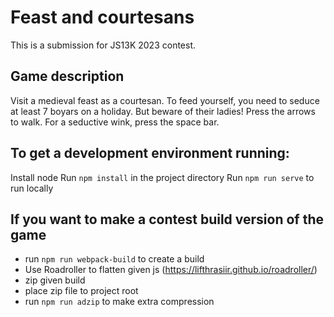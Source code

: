 # Feast and courtesans
This is a submission for JS13K 2023 contest.

## Game description
Visit a medieval feast as a courtesan. To feed yourself, you need to seduce at least 7 boyars on a holiday. But beware of their ladies!
Press the arrows to walk.
For a seductive wink, press the space bar.

## To get a development environment running:
Install node
Run `npm install` in the project directory
Run `npm run serve` to run locally

## If you want to make a contest build version of the game
- run `npm run webpack-build` to create a build
- Use Roadroller to flatten given js (https://lifthrasiir.github.io/roadroller/)
- zip given build
- place zip file to project root
- run `npm run adzip` to make extra compression
